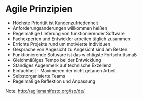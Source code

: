 # Agile Prinzipien
* Höchste Priorität ist Kundenzufriedenheit
* Anforderungsänderungen willkommen heißen
* Regelmäßige Lieferung von funktionierender Software
* Fachexperten und Entwickler arbeiten täglich zusammen
* Errichte Projekte rund um motivierte Individuen
* Gespräche von Angesicht zu Angesicht sind am Besten
* Funktionierende Software ist das wichtigste Fortschrittsmaß
* Gleichmäßiges Tempo bei der Entwicklung
* Ständiges Augenmerk auf technische Exzellenz
* Einfachheit - Maximieren der nicht getanen Arbeit
* Selbstorganisierte Teams
* Regelmäßige Reflektion und Anpassung

Note: 
http://agilemanifesto.org/iso/de/